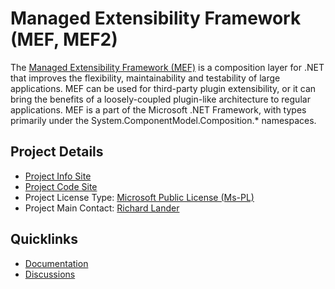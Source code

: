 # Managed Extensibility Framework (MEF, MEF2)

The [Managed Extensibility Framework (MEF)](http://mef.codeplex.com/) is a composition layer for .NET that improves the flexibility, maintainability and testability of large applications. MEF can be used for third-party plugin extensibility, or it can bring the benefits of a loosely-coupled plugin-like architecture to regular applications. MEF is a part of the Microsoft .NET Framework, with types primarily under the System.ComponentModel.Composition.* namespaces.

## Project Details
* [Project Info Site](http://mef.codeplex.com/) 
* [Project Code Site](http://mef.codeplex.com/SourceControl/latest) 
* Project License Type: [Microsoft Public License (Ms-PL)](http://mef.codeplex.com/license)
* Project Main Contact: [Richard Lander](https://github.com/richlander) 

## Quicklinks

* [Documentation](http://mef.codeplex.com/documentation) 
* [Discussions](http://mef.codeplex.com/discussions)